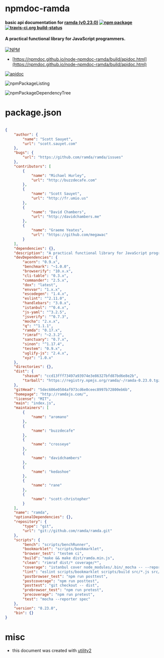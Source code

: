 # npmdoc-ramda

#### basic api documentation for  [ramda (v0.23.0)](http://ramdajs.com/)  [![npm package](https://img.shields.io/npm/v/npmdoc-ramda.svg?style=flat-square)](https://www.npmjs.org/package/npmdoc-ramda) [![travis-ci.org build-status](https://api.travis-ci.org/npmdoc/node-npmdoc-ramda.svg)](https://travis-ci.org/npmdoc/node-npmdoc-ramda)

#### A practical functional library for JavaScript programmers.

[![NPM](https://nodei.co/npm/ramda.png?downloads=true&downloadRank=true&stars=true)](https://www.npmjs.com/package/ramda)

- [https://npmdoc.github.io/node-npmdoc-ramda/build/apidoc.html](https://npmdoc.github.io/node-npmdoc-ramda/build/apidoc.html)

[![apidoc](https://npmdoc.github.io/node-npmdoc-ramda/build/screenCapture.buildCi.browser.%252Ftmp%252Fbuild%252Fapidoc.html.png)](https://npmdoc.github.io/node-npmdoc-ramda/build/apidoc.html)

![npmPackageListing](https://npmdoc.github.io/node-npmdoc-ramda/build/screenCapture.npmPackageListing.svg)

![npmPackageDependencyTree](https://npmdoc.github.io/node-npmdoc-ramda/build/screenCapture.npmPackageDependencyTree.svg)



# package.json

```json

{
    "author": {
        "name": "Scott Sauyet",
        "url": "scott.sauyet.com"
    },
    "bugs": {
        "url": "https://github.com/ramda/ramda/issues"
    },
    "contributors": [
        {
            "name": "Michael Hurley",
            "url": "http://buzzdecafe.com"
        },
        {
            "name": "Scott Sauyet",
            "url": "http://fr.umio.us"
        },
        {
            "name": "David Chambers",
            "url": "http://davidchambers.me"
        },
        {
            "name": "Graeme Yeates",
            "url": "https://github.com/megawac"
        }
    ],
    "dependencies": {},
    "description": "A practical functional library for JavaScript programmers.",
    "devDependencies": {
        "acorn": "0.9.x",
        "benchmark": "~1.0.0",
        "browserify": "10.x.x",
        "cli-table": "0.3.x",
        "commander": "2.5.x",
        "dox": "latest",
        "envvar": "1.x.x",
        "escodegen": "1.4.x",
        "eslint": "^2.11.0",
        "handlebars": "3.0.x",
        "istanbul": "^0.4.x",
        "js-yaml": "^3.2.5",
        "jsverify": "^0.7.3",
        "mocha": "2.x.x",
        "q": "^1.1.1",
        "ramda": "0.17.x",
        "rimraf": "~2.3.2",
        "sanctuary": "0.7.x",
        "sinon": "^1.17.4",
        "testem": "0.9.x",
        "uglify-js": "2.4.x",
        "xyz": "1.0.x"
    },
    "directories": {},
    "dist": {
        "shasum": "ccd13fff73497a93974e3e86327bfd87bd6e8e2b",
        "tarball": "https://registry.npmjs.org/ramda/-/ramda-0.23.0.tgz"
    },
    "gitHead": "5dec606e0504af973cd6e0ceec8997b72800eb6b",
    "homepage": "http://ramdajs.com/",
    "license": "MIT",
    "main": "index.js",
    "maintainers": [
        {
            "name": "aromano"
        },
        {
            "name": "buzzdecafe"
        },
        {
            "name": "crosseye"
        },
        {
            "name": "davidchambers"
        },
        {
            "name": "kedashoe"
        },
        {
            "name": "rane"
        },
        {
            "name": "scott-christopher"
        }
    ],
    "name": "ramda",
    "optionalDependencies": {},
    "repository": {
        "type": "git",
        "url": "git://github.com/ramda/ramda.git"
    },
    "scripts": {
        "bench": "scripts/benchRunner",
        "bookmarklet": "scripts/bookmarklet",
        "browser_test": "testem ci",
        "build": "make && make dist/ramda.min.js",
        "clean": "rimraf dist/* coverage/*",
        "coverage": "istanbul cover node_modules/.bin/_mocha -- --reporter spec",
        "lint": "eslint scripts/bookmarklet scripts/build src/*.js src/internal/*.js test/*.js test/**/*.js lib/sauce/*.js lib/bench/*.js",
        "postbrowser_test": "npm run posttest",
        "postcoverage": "npm run posttest",
        "posttest": "git checkout -- dist",
        "prebrowser_test": "npm run pretest",
        "precoverage": "npm run pretest",
        "test": "mocha --reporter spec"
    },
    "version": "0.23.0",
    "bin": {}
}
```



# misc
- this document was created with [utility2](https://github.com/kaizhu256/node-utility2)
